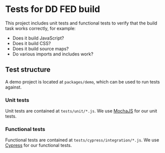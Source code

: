 # Tests for DD FED build

This project includes unit tests and functional tests to verify that the build task works correctly, for example:

- Does it build JavaScript?
- Does it build CSS?
- Does it build source maps?
- Do various imports and includes work?

## Test structure

A demo project is located at `packages/demo`, which can be used to run tests against.

### Unit tests

Unit tests are contained at `tests/unit/*.js`. We use [MochaJS](https://mochajs.org/) for our unit tests.

### Functional tests

Functional tests are contained at `tests/cypress/integration/*.js`. We use [Cypress](https://www.cypress.io/) for our functional tests.
